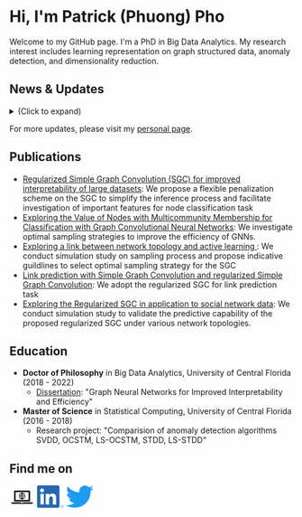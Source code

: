 # Hi, I'm Patrick (Phuong) Pho

Welcome to my GitHub page. I'm a PhD in Big Data Analytics. My research interest includes learning representation on graph structured data, anomaly detection, and dimensionality reduction.

## News & Updates 
<details>
<summary>(Click to expand)</summary>

<p>
<div style="width:100%;overflow-y:scroll; height:230px;">
<ul id="news">
<li>June 2022: Presented the work of applying graph-based machine learning algorithms to the study of social network at a full-day workshop of the 16th International AAAI Conference on Web and Social Media<a href = "https://www.icwsm.org/2022/index.html/"> (ICWSM 2022) </a> </li>
<li>May 2022: Presented the work of simplifying inference process for link prediction task at the 6th International Conference on Information System and Data Mining conference <a href = "http://www.icisdm.org/"> (ICISDM 2022) </a> </li>
<li>May 2022: <a href="https://www.ucf.edu/news/ucfs-first-ph-d-in-big-data-analytics-walks-the-commencement-stage-this-week/?fbclid=IwAR2Ovl9aUaNaQOpqyO_8jKbEA9zCZOc19yNKTlq5DnZrsSuFe2cDGbzQR1o" target="_blank"> First PhD in Big Data Analytics from UCF </a>. </li>
<li>September 2021: ICUFN 2021 <a href="https://ieeexplore.ieee.org/document/9528662" target="_blank"> proceedings </a> published.</li>
<li>August 2021: Presented the work of validating active learning practices for graph neural networks at the 12th International Conference on Ubiquitous and Future Networks <a href="http://icufn.org/" target="_blank"> (ICUFN 2021) </a>.</li>
<li>April 2021: Journal <a href="https://www.mdpi.com/2078-2489/12/4/170" target="_blank"> paper </a> published exploring the connection between network topology and active learning in graph neural networks.</li>
<li>March 2021: Won 1st place in 2021 OUC Data Science Competition focused on <a href="https://sciences.ucf.edu/news/statistics-students-ouc-team-up-to-tackle-power-problems/" target="_blank"> Identifying electricity theft. </a></li>
<li>October 2020: Journal <a href="https://journalofbigdata.springeropen.com/articles/10.1186/s40537-020-00366-x" target="_blank"> paper </a> published examining flexible penalization scheme to simplify graph neural networks and improve interpretability of the result.</li>
<li>March 2019: Awarded Microsoft Scholarship for genotyping data-intensive research project.</a></li>
<li>August 2018: Awarded Graduate Dean’s Fellowship.</a></li>
<li>August 2018: Started PhD program.</a></li>
<li>May 2018: Graduated master program.</a></li>
<li>March 2017: Won 1st place in Touring Plans’ Big Data Challenge on<a href="https://sciences.ucf.edu/news/predicting-wait-times-disney/" target="_blank"> Predicting wait times for multiple Walt Disney World attractions. </a></li>
</ul>
</div>
</p>
</details>

For more updates, please visit my [personal page](patrickphophd.com).

## Publications
- [Regularized Simple Graph Convolution (SGC) for improved interpretability of large datasets](https://journalofbigdata.springeropen.com/articles/10.1186/s40537-020-00366-x): We propose a flexible penalization scheme on the SGC to simplify the inference process and facilitate investigation of important features for node classification task
- [Exploring the Value of Nodes with Multicommunity Membership for Classification with Graph Convolutional Neural Networks](https://www.mdpi.com/2078-2489/12/4/170): We investigate optimal sampling strategies to improve the efficiency of GNNs.
- [Exploring a link between network topology and active learning
](https://ieeexplore.ieee.org/abstract/document/9528662): We conduct simulation study on sampling process and propose indicative guildlines to select optimal sampling strategy for the SGC
- [Link prediction with Simple Graph Convolution and regularized Simple Graph Convolution](http://www.icisdm.org/index.html): We adopt the regularized SGC for link prediction task
- [Exploring the Regularized SGC in application to social network data](http://socialsens.web.illinois.edu/program.html): We conduct simulation study to validate the predictive capability of the proposed regularized SGC under various network topologies.

## Education
- **Doctor of Philosophy** in Big Data Analytics, University of Central Florida (2018 - 2022)
    - [Dissertation](https://stars.library.ucf.edu/etd2020/1068/): "Graph Neural Networks for Improved Interpretability and Efficiency"
- **Master of Science** in Statistical Computing, University of Central Florida (2016 - 2018)
    - Research project: "Comparision of anomaly detection algorithms SVDD, OCSTM, LS-OCSTM, STDD, LS-STDD"
    

## Find me on
[<img src="./logos/web-icon.png" height="40em" align="center" title="Patrick Pho's Webpage"/>](https://patrickphophd.com)
[<img src="./logos/LI-In-Bug.png" height="40em" align="center" title="Patrick Pho's LinkedIn"/>](https://www.linkedin.com/in/phuong-pho/)
[<img src="./logos/Twitter.png" height="40em" align="center" title="Patrick Pho's Twitter"/>](https://twitter.com/ptrpho)

